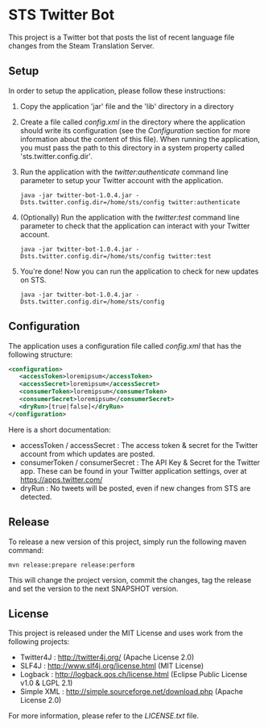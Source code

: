 # STS Twitter Bot

This project is a Twitter bot that posts the list of recent language file
changes from the Steam Translation Server.

## Setup

In order to setup the application, please follow these instructions:

1. Copy the application 'jar' file and the 'lib' directory in a directory
2. Create a file called *config.xml* in the directory where the application should write its configuration (see the *Configuration*
 section for more information about the content of this file).
   When running the application, you must pass the path to this directory in a system property called 'sts.twitter.config.dir'.
3. Run the application with the *twitter:authenticate* command line parameter to setup
your Twitter account with the application.
    ```shell
    java -jar twitter-bot-1.0.4.jar -Dsts.twitter.config.dir=/home/sts/config twitter:authenticate
    ```

4. (Optionally) Run the application with the *twitter:test* command line parameter to
  check that the application can interact with your Twitter account.
    ```shell
    java -jar twitter-bot-1.0.4.jar -Dsts.twitter.config.dir=/home/sts/config twitter:test
    ```

5. You're done! Now you can run the application to check for new updates on STS.
    ```shell
    java -jar twitter-bot-1.0.4.jar -Dsts.twitter.config.dir=/home/sts/config
    ```


## Configuration

The application uses a configuration file called *config.xml* that has the following structure:

```xml
<configuration>
   <accessToken>loremipsum</accessToken>
   <accessSecret>loremipsum</accessSecret>
   <consumerToken>loremipsum</consumerToken>
   <consumerSecret>loremipsum</consumerSecret>
   <dryRun>[true|false]</dryRun>
</configuration>

```

Here is a short documentation:

- accessToken / accessSecret : The access token & secret for the Twitter account from which
updates are posted.
- consumerToken / consumerSecret : The API Key & Secret for the Twitter app. These can be found
in your Twitter application settings, over at https://apps.twitter.com/
- dryRun : No tweets will be posted, even if new changes from STS are detected.

## Release

To release a new version of this project, simply run the following maven command:

```
mvn release:prepare release:perform
```

This will change the project version, commit the changes, tag the release
and set the version to the next SNAPSHOT version.

## License

This project is released under the MIT License and uses work from the following projects:

- Twitter4J : http://twitter4j.org/ (Apache License 2.0)
- SLF4J : http://www.slf4j.org/license.html (MIT License)
- Logback : http://logback.qos.ch/license.html (Eclipse Public License v1.0 & LGPL 2.1)
- Simple XML : http://simple.sourceforge.net/download.php (Apache License 2.0)


For more information, please refer to the *LICENSE.txt* file.